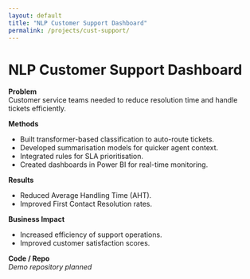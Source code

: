 ```yaml
---
layout: default
title: "NLP Customer Support Dashboard"
permalink: /projects/cust-support/
---
```


# NLP Customer Support Dashboard

**Problem**  
Customer service teams needed to reduce resolution time and handle tickets efficiently.

**Methods**
- Built transformer-based classification to auto-route tickets.  
- Developed summarisation models for quicker agent context.  
- Integrated rules for SLA prioritisation.  
- Created dashboards in Power BI for real-time monitoring.

**Results**
- Reduced Average Handling Time (AHT).  
- Improved First Contact Resolution rates.  

**Business Impact**
- Increased efficiency of support operations.  
- Improved customer satisfaction scores.  

**Code / Repo**  
*Demo repository planned*
